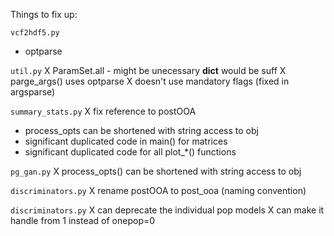 Things to fix up:

`vcf2hdf5.py`
- optparse

`util.py`
X ParamSet.all - might be unecessary __dict__ would be suff
X parge_args() uses optparse
    X doesn't use mandatory flags (fixed in argsparse)

`summary_stats.py`
X fix reference to postOOA
- process_opts can be shortened with string access to obj
- significant duplicated code in main() for matrices
- significant duplicated code for all plot_*() functions

`pg_gan.py`
X process_opts() can be shortened with string access to obj

`discriminators.py`
X rename postOOA to post_ooa (naming convention)

`discriminators.py`
X can deprecate the individual pop models
X can make it handle from 1 instead of onepop=0
